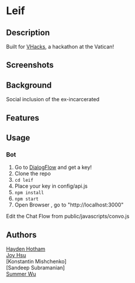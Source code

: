 Leif
=======

## Description

Built for [VHacks](https://vhacks.org/), a hackathon at the Vatican! 


## Screenshots



## Background

Social inclusion of the ex-incarcerated


## Features



## Usage

### Bot
1. Go to [DialogFlow](https://dialogflow.com/) and get a key!
2. Clone the repo
3. `cd leif`
4. Place your key in config/api.js
5. `npm install`
6. `npm start`
7. Open Browser , go to "http://localhost:3000"

  Edit the Chat Flow from public/javascripts/convo.js

## Authors

[Hayden Hotham](https://github.com/EmotionlessVR)<br>
[Joy Hsu](https://github.com/joyhsu0504)<br>
[Konstantin Mishchenko]<br>
[Sandeep Subramanian]<br>
[Summer Wu](https://github.com/sw5813)<br>

